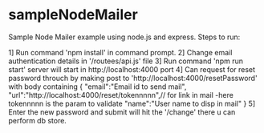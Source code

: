 # sampleNodeMailer
Sample Node Mailer example using node.js and express.
Steps to run:
 
1] Run command 'npm install' in command prompt.
2] Change email authentication details in '/routees/api.js' file
3] Run command 'npm run start' server will start in http://localhost:4000 port
4] Can request for reset password throuch by making post to 'http://localhost:4000/resetPassword' 
    with body containing 
    {
        "email":"Email id to send mail",
        "url":"http://localhost:4000/reset/tokennnnn",// for link in mail -here tokennnnn is the param to validate 
        "name":"User name to disp in mail"
    }
5] Enter the new password and submit will hit the '/change' there u can perform db store.
